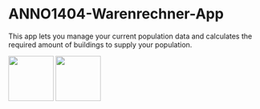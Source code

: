 ANNO1404-Warenrechner-App
=========================

This app lets you manage your current population data and calculates the required amount of buildings to supply your population.

<a href="https://f-droid.org/repository/browse/?fdid=de.ktran.anno1404warenrechner" target="_blank"><img src="https://f-droid.org/badge/get-it-on.png" height="90"/></a>
<a href="https://play.google.com/store/apps/details?id=anno.oudetijd" target="_blank">
<img src="https://play.google.com/intl/en_us/badges/images/generic/en-play-badge.png" height="90"/></a>
